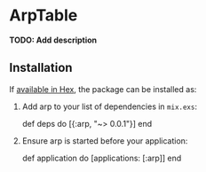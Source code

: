 # ArpTable

**TODO: Add description**

## Installation

If [available in Hex](https://hex.pm/docs/publish), the package can be installed as:

  1. Add arp to your list of dependencies in `mix.exs`:

        def deps do
          [{:arp, "~> 0.0.1"}]
        end

  2. Ensure arp is started before your application:

        def application do
          [applications: [:arp]]
        end

